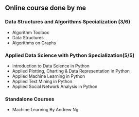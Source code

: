 ## Online course done by me

### Data Structures and Algorithms Specialization (3/6)
- Algorithm Toolbox
- Data Structures
- Algorithms on Graphs

### Applied Data Science with Python Specialization(5/5)
- Introduction to Data Science in Python
- Applied Plotting, Charting & Data Representation in Python
- Applied Machine Learning in Python
- Applied Text Mining in Python
- Applied Social Network Analysis in Python


### Standalone Courses
- Machine Learning By Andrew Ng